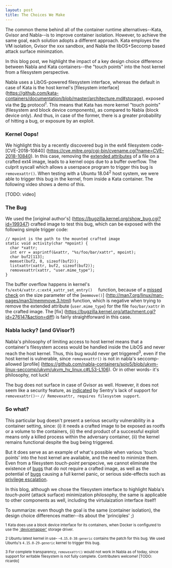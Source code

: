 ```yaml
---
layout: post
title: The Choices We Make
---
```


The common theme behind all of the container runtime alternatives--Kata, Gvisor and Nabla--is to improve container isolation.
However, to achieve the same goal, each solution adopts a different approach. 
Kata employes the VM isolation, Gvisor the xxx sandbox, and Nabla the libOS+Seccomp based attack surface minimzation.

In this blog post, we highlight the impact of a key design choice difference between Nabla and Kata containers--the "touch points" into the host kernel from a filesystem perspective.

Nabla uses a LibOS-powered filesystem interface, whereas the default in case of Kata is the host kernel's [filesystem interface] (https://github.com/kata-containers/documentation/blob/master/architecture.md#storage), exposed via the [9p](https://www.kernel.org/doc/Documentation/filesystems/9p.txt) protocol<sup>1</sup>.
This means that Kata has more kernel "touch points" (filesystem and block device components), as compared to Nabla (block device only).
And thus, in case of the former, there is a greater probability of hitting a bug, or exposure by an exploit.


### Kernel Oops!
We highlight this by a recently discovered bug in the ext4 filesystem code- [CVE-2018-10840] (https://cve.mitre.org/cgi-bin/cvename.cgi?name=CVE-2018-10840).
In this case, removing the [extended attributes](http://man7.org/linux/man-pages/man5/attr.5.html) of a file on a crafted ext4 image, leads to a kernel oops due to a buffer overflow.
The culprit syscall which allows a userspace program to trigger this bug is `removexattr()`.
When testing with a Ubuntu 18.04<sup>2</sup> host system, we were able to trigger this bug in the kernel, from inside a Kata container.
The following video shows a demo of this.

[TODO: video]


### The Bug
We used the [original author's] (https://bugzilla.kernel.org/show_bug.cgi?id=199347) crafted image to test this bug, which can be exposed with the following simple trigger code:

```
// mpoint is the path to the mounted crafted image
static void activity(char *mpoint) {
  char *xattr;
  int err = asprintf(&xattr, "%s/foo/bar/xattr", mpoint);
  char buf2[113];
  memset(buf2, 0, sizeof(buf2));
  listxattr(xattr, buf2, sizeof(buf2));
  removexattr(xattr, "user.mime_type");
}
```
The buffer overflow happens in kernel's `fs/ext4/xattr.c:ext4_xattr_set_entry() 
` function, because of a [missed check](https://elixir.bootlin.com/linux/v4.15/source/fs/ext4/xattr.c#L1671) on the size parameter of the [`memmove()`] (http://man7.org/linux/man-pages/man3/memmove.3.html) function, which is negative when trying to remove the extended attribute (`user.mime_type`) for the file `foo/bar/xattr` in the crafted image. 
The [fix] (https://bugzilla.kernel.org/attachment.cgi?id=276147&action=diff) is fairly straightforward in this case.



### Nabla lucky? (and GVisor?)
Nabla's philosophy of limiting access to host kernel means that a container's filesystem access would be handled inside the LibOS and never reach the host kernel. 
Thus, this bug would never get triggered<sup>3</sup>, even if the host kernel is vulnerable, since `removexattr()` is not in nabla's seccomp-allowed [profile] (https://github.com/nabla-containers/solo5/blob/ukvm-linux-seccomp/ukvm/ukvm_hv_linux.c#L53-L106).
Or in other words- it's philosophy, not luck!

The bug does not surface in case of Gvisor as well.
However, it does not seem like a security feature, as [indicated](https://github.com/google/gvisor/blob/master/pkg/sentry/syscalls/linux/linux64.go#L239-L250) by Sentry's lack of support for `removexattr()`-- `// Removexattr, requires filesystem support`.


### So what?
This particular bug doesn't present a serious security vulnerability in a container setting, since:
(i) it needs a crafted image to be exposed as rootfs or a volume to the containers,
(ii) the end product of a successful exploit means only a killed process within the adversary container,
(ii) the kernel remains functional despite the bug being triggered.

But it does serve as an example of what's possible when various 'touch points' into the host kernel are available, and the need to minimize them. 
Even from a filesystem *touch-point* perspecive, we cannot eliminate the existence of [bugs](https://groups.google.com/forum/#!msg/syzkaller/_8MZkKL2-QU/PA0q5XULEAAJ) that do not require a crafted image, as well as the potential of [bugs](https://bugzilla.kernel.org/show_bug.cgi?id=96971) causing a full kernel panic, or serious side-effects such as [privilege escalation](http://cve.mitre.org/cgi-bin/cvename.cgi?name=CVE-2015-1328).

In this blog, although we chose the filesystem interface to highlight Nabla's *touch-point* (attack surface) minimization philosophy, the same is applicable to other components as well, including the virtulaization interface itself!

To summarize: even though the goal is the same (container isolation), the design choice differences matter--its about the 'principles' ;) 



<sup>1 Kata does use a block device interface for its containers, when Docker is configured to use the [`devicemapper'](https://docs.docker.com/storage/storagedriver/device-mapper-driver/) storage driver.

<sup>2 Ubuntu latest kernel in use- -`4.15.0-38-generic` contains the patch for this bug. We used Ubuntu's `4.15.0-29-generic` kernel to trigger this bug.

<sup>3 For complete transparency, `removexattr()` would not work in Nabla as of today, since support for writable filesystem is not fully complete. Contributers welcome! [TODO: ricardo]

